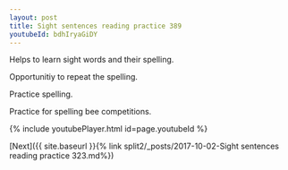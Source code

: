 ```yaml
---
layout: post
title: Sight sentences reading practice 389
youtubeId: bdhIryaGiDY
---
```

 
 
Helps to learn sight words and their spelling.

Opportunitiy to repeat the spelling. 

Practice spelling. 
 
Practice for spelling bee competitions. 
 
{% include youtubePlayer.html id=page.youtubeId %}
 
 

[Next]({{ site.baseurl }}{% link  split2/_posts/2017-10-02-Sight sentences reading practice 323.md%})
 
